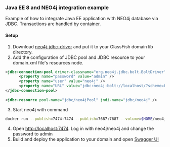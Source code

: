 ### Java EE 8 and NEO4j integration example

Example of how to integrate Java EE application with NEO4j database via JDBC.
Transactions are handled by container.

#### Setup
1. Download [neo4j-jdbc-driver](http://search.maven.org/remotecontent?filepath=org/neo4j/neo4j-jdbc-driver/3.1.0/neo4j-jdbc-driver-3.1.0.jar) and put it to your GlassFish domain lib directory.
2. Add the configuration of JDBC pool and JDBC resource to your domain.xml file's resources node.

```xml
<jdbc-connection-pool driver-classname="org.neo4j.jdbc.bolt.BoltDriver" datasource-classname="" name="jdbc/neo4jPool" res-type="java.sql.Driver">
      <property name="password" value="admin" />
      <property name="user" value="neo4j" />
      <property name="URL" value="jdbc:neo4j:bolt://localhost/?scheme=basic" />
</jdbc-connection-pool>
    
<jdbc-resource pool-name="jdbc/neo4jPool" jndi-name="jdbc/neo4j" />
```
3. Start neo4j with command
```bash
docker run --publish=7474:7474 --publish=7687:7687 --volume=$HOME/neo4j/data:/data neo4j
```
4. Open [http://localhost:7474](http://localhost:7474). Log in with neo4j/neo4j and change the password to admin
5. Build and deploy the application to your domain and open [Swagger UI](http://localhost:8080/webjars/swagger-ui/3.8.0/?url=/swagger.json)